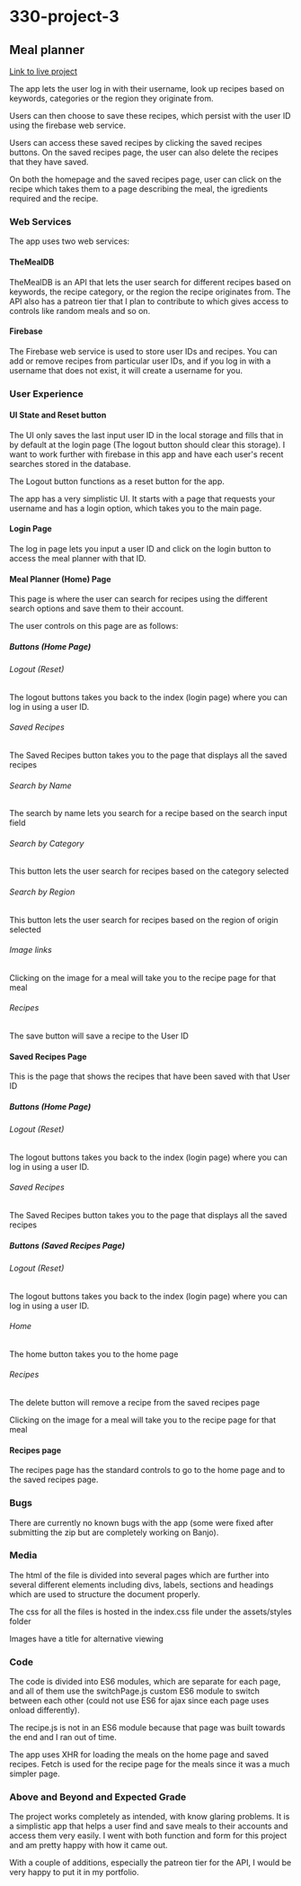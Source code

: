 # 330-project-3

## Meal planner

[Link to live project](https://people.rit.edu/vp2350/mealPlanner/mealPlanner/)

The app lets the user log in with their username, look up recipes based on keywords, categories or the region they originate from. 

Users can then choose to save these recipes, which persist with the user ID using the firebase web service. 

Users can access these saved recipes by clicking the saved recipes buttons. On the saved recipes page, the user can also delete the recipes that they have saved. 

On both the homepage and the saved recipes page, user can click on the recipe which takes them to a page describing the meal, the igredients required and the recipe.

### Web Services

The app uses two web services:

#### TheMealDB

TheMealDB is an API that lets the user search for different recipes based on keywords, the recipe category, or the region the recipe originates from. The API also has a patreon tier that I plan to contribute to which gives access to controls like random meals and so on. 

#### Firebase

The Firebase web service is used to store user IDs and recipes. You can add or remove recipes from particular user IDs, and if you log in with a username that does not exist, it will create a username for you.

### User Experience

#### UI State and Reset button

The UI only saves the last input user ID in the local storage and fills that in by default at the login page (The logout button should clear this storage). I want to work further with firebase in this app and have each user's recent searches stored in the database.

The Logout button functions as a reset button for the app.

The app has a very simplistic UI. It starts with a page that requests your username and has a login option, which takes you to the main page.

#### Login Page

The log in page lets you input a user ID and click on the login button to access the meal planner with that ID.

#### Meal Planner (Home) Page

This page is where the user can search for recipes using the different search options and save them to their account.

The user controls on this page are as follows:

##### Buttons (Home Page)

###### Logout (Reset)

The logout buttons takes you back to the index (login page) where you can log in using a user ID.

###### Saved Recipes

The Saved Recipes button takes you to the page that displays all the saved recipes

###### Search by Name

The search by name lets you search for a recipe based on the search input field

###### Search by Category

This button lets the user search for recipes based on the category selected 

###### Search by Region

This button lets the user search for recipes based on the region of origin selected 

###### Image links

Clicking on the image for a meal will take you to the recipe page for that meal

###### Recipes

The save button will save a recipe to the User ID

#### Saved Recipes Page

This is the page that shows the recipes that have been saved with that User ID

##### Buttons (Home Page)

###### Logout (Reset)

The logout buttons takes you back to the index (login page) where you can log in using a user ID.

###### Saved Recipes

The Saved Recipes button takes you to the page that displays all the saved recipes

##### Buttons (Saved Recipes Page)

###### Logout (Reset)

The logout buttons takes you back to the index (login page) where you can log in using a user ID.

###### Home 

The home button takes you to the home page

###### Recipes

The delete button will remove a recipe from the saved recipes page

Clicking on the image for a meal will take you to the recipe page for that meal

#### Recipes page 

The recipes page has the standard controls to go to the home page and to the saved recipes page.

### Bugs

There are currently no known bugs with the app (some were fixed after submitting the zip but are completely working on Banjo).

### Media

The html of the file is divided into several pages which are further into several different elements including divs, labels, sections and headings which are used to structure the document properly.

The css for all the files is hosted in the index.css file under the assets/styles folder

Images have a title for alternative viewing

### Code

The code is divided into ES6 modules, which are separate for each page, and all of them use the switchPage.js custom ES6 module to switch between each other (could not use ES6 for ajax since each page uses onload differently).

The recipe.js is not in an ES6 module because that page was built towards the end and I ran out of time.

The app uses XHR for loading the meals on the home page and saved recipes. Fetch is used for the recipe page for the meals since it was a much simpler page.


### Above and Beyond and Expected Grade

The project works completely as intended, with know glaring problems. It is a simplistic app that helps a user find and save meals to their accounts and access them very easily. I went with both function and form for this project and am pretty happy with how it came out.

With a couple of additions, especially the patreon tier for the API, I would be very happy to put it in my portfolio.



